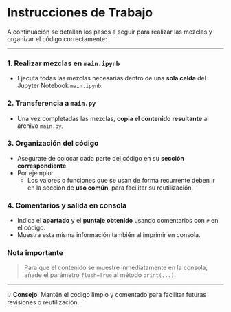 # Instrucciones de Trabajo

A continuación se detallan los pasos a seguir para realizar las mezclas y organizar el código correctamente:

---

### 1. Realizar mezclas en `main.ipynb`
- Ejecuta todas las mezclas necesarias dentro de una **sola celda** del Jupyter Notebook `main.ipynb`.

### 2. Transferencia a `main.py`
- Una vez completadas las mezclas, **copia el contenido resultante** al archivo `main.py`.

### 3. Organización del código
- Asegúrate de colocar cada parte del código en su **sección correspondiente**.
- Por ejemplo:
  - Los valores o funciones que se usan de forma recurrente deben ir en la sección de **uso común**, para facilitar su reutilización.

### 4. Comentarios y salida en consola
- Indica el **apartado** y el **puntaje obtenido** usando comentarios con `#` en el código.
- Muestra esta misma información también al imprimir en consola.

### Nota importante
> Para que el contenido se muestre inmediatamente en la consola, añade el parámetro `flush=True` al método `print(...)`.

---

💡 **Consejo**: Mantén el código limpio y comentado para facilitar futuras revisiones o reutilización.